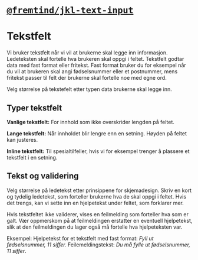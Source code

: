 # [`@fremtind/jkl-text-input`](https://jokul.fremtind.no/komponenter/textinput)

# Tekstfelt

Vi bruker tekstfelt når vi vil at brukerne skal legge inn informasjon. Ledeteksten skal fortelle hva brukeren skal oppgi i feltet. Tekstfelt godtar data med fast format eller fritekst. Fast format bruker du for eksempel når du vil at brukeren skal angi fødselsnummer eller et postnummer, mens fritekst passer til felt der brukerne skal fortelle noe med egne ord.

Velg størrelse på tekstefelt etter typen data brukerne skal legge inn.

## Typer tekstfelt

**Vanlige tekstfelt:**
For innhold som ikke overskrider lengden på feltet.

**Lange tekstfelt:**
Når innholdet blir lengre enn en setning. Høyden på feltet kan justeres.

**Inline tekstfelt:**
Til spesialtilfeller, hvis vi for eksempel trenger å plassere et tekstfelt i en setning.

## Tekst og validering

Velg størrelse på ledetekst etter prinsippene for skjemadesign. Skriv en kort og tydelig ledetekst, som forteller brukerne hva de skal oppgi i feltet. Hvis det trengs, kan vi sette inn en hjelpetekst under feltet, som forklarer mer.

Hvis tekstfeltet ikke validerer, vises en feilmelding som forteller hva som er galt. Vær oppmerskom på at feilmeldingen erstatter en eventuell hjelpetekst, slik at den feilmeldingen du lager også må fortelle hva hjelpeteksten var.

Eksempel:
Hjelpetekst for et tekstfelt med fast format: _Fyll ut fødselsnummer, 11 siffer._ Feilemeldingstekst: _Du må fylle ut fødselsnummer, 11 siffer_.
